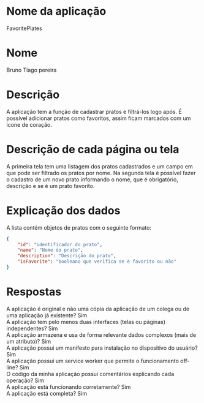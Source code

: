 # Nome da aplicação
FavoritePlates
# Nome
Bruno Tiago pereira
# Descrição 
A aplicação tem a função de cadastrar pratos e filtrá-los logo após. É possível adicionar pratos como favoritos, assim ficam marcados com um ícone de coração.
# Descrição de cada página ou tela
A primeira tela tem uma listagem dos pratos cadastrados e um campo em que pode ser filtrado os pratos por nome.
Na segunda tela é possível fazer o cadastro de um novo prato informando o nome, que é obrigatório, descrição e se é um prato favorito.
# Explicação dos dados
A lista contém objetos de pratos com o seguinte formato:
```json
{
    "id": "identificador do prato",
    "name": "Nome do prato",
    "description": "Descrição do prato",
    "isFavorite": "booleano que verifica se é favorito ou não"
}
```
# Respostas
A aplicação é original e não uma cópia da aplicação de um colega ou de uma aplicação já existente? Sim <br />
A aplicação tem pelo menos duas interfaces (telas ou páginas) independentes? Sim <br />
A aplicação armazena e usa de forma relevante dados complexos (mais de um atributo)? Sim <br />
A aplicação possui um manifesto para instalação no dispositivo do usuário? Sim <br />
A aplicação possui um service worker que permite o funcionamento off-line? Sim <br />
O código da minha aplicação possui comentários explicando cada operação? Sim <br />
A aplicação está funcionando corretamente? Sim <br />
A aplicação está completa? Sim <br />

